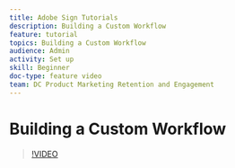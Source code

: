 ```yaml
---
title: Adobe Sign Tutorials
description: Building a Custom Workflow
feature: tutorial
topics: Building a Custom Workflow
audience: Admin
activity: Set up
skill: Beginner
doc-type: feature video
team: DC Product Marketing Retention and Engagement
---
```


# Building a Custom Workflow

>[!VIDEO](https://video.tv.adobe.com/v/33656?hidetitle=true)